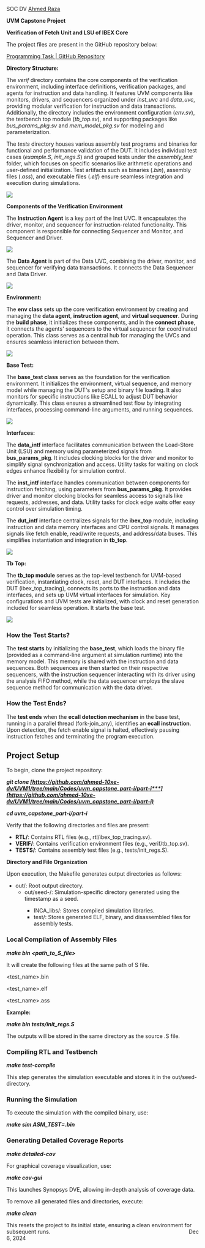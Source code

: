 ﻿SOC DV   	 									[Ahmed Raza](mailto:ahmed.raza@10xengineers.ai)

**UVM Capstone Project**

**Verification of Fetch Unit and LSU of IBEX Core** 

The project files are present in the GitHub repository below:



[Programming Task | GitHub Repository](https://github.com/ahmed-10xe-dv/UVM1/tree/main/Codes/uvm_capstone_part-i/part-i)

**Directory Structure:**

The *verif* directory contains the core components of the verification environment, including interface definitions, verification packages, and agents for instruction and data handling. It features UVM components like monitors, drivers, and sequencers organized under *inst\_uvc* and *data\_uvc*, providing modular verification for instruction and data transactions. Additionally, the directory includes the environment configuration (*env.sv*), the testbench top module (*tb\_top.sv*), and supporting packages like *bus\_params\_pkg.sv* and *mem\_model\_pkg.sv* for modeling and parameterization.

The *tests* directory houses various assembly test programs and binaries for functional and performance validation of the DUT. It includes individual test cases (*example*.*S*, *init\_regs*.*S*) and grouped tests under the *assembly\_test* folder, which focuses on specific scenarios like arithmetic operations and user-defined initialization. Test artifacts such as binaries (.*bin*), assembly files (.*ass*), and executable files (.*elf*) ensure seamless integration and execution during simulations.

![](part-i/pictures/Aspose.Words.115826cb-7a62-4788-97ac-22c8ee913da6.001.png)



**Components of the Verification Environment**

The **Instruction Agent** is a key part of the Inst UVC. It encapsulates the driver, monitor, and sequencer for instruction-related functionality. This component is responsible for connecting Sequencer and Monitor, and Sequencer and Driver. 

![](part-i/pictures/Aspose.Words.115826cb-7a62-4788-97ac-22c8ee913da6.002.png)

The **Data Agent** is part of the Data UVC, combining the driver, monitor, and sequencer for verifying data transactions. It connects the Data Sequencer and Data Driver.

![](part-i/pictures/Aspose.Words.115826cb-7a62-4788-97ac-22c8ee913da6.003.png)

**Environment:**

The **env class** sets up the core verification environment by creating and managing the **data agent**, **instruction agent**, and **virtual sequencer**. During the **build phase**, it initializes these components, and in the **connect phase**, it connects the agents' sequencers to the virtual sequencer for coordinated operation. This class serves as a central hub for managing the UVCs and ensures seamless interaction between them.

![](part-i/pictures/Aspose.Words.115826cb-7a62-4788-97ac-22c8ee913da6.004.png)

**Base Test:**

The **base\_test class** serves as the foundation for the verification environment. It initializes the environment, virtual sequence, and memory model while managing the DUT's setup and binary file loading. It also monitors for specific instructions like ECALL to adjust DUT behavior dynamically. This class ensures a streamlined test flow by integrating interfaces, processing command-line arguments, and running sequences.

![](part-i/pictures/Aspose.Words.115826cb-7a62-4788-97ac-22c8ee913da6.005.png)

**Interfaces:**

The **data\_intf** interface facilitates communication between the Load-Store Unit (LSU) and memory using parameterized signals from **bus\_params\_pkg**. It includes clocking blocks for the driver and monitor to simplify signal synchronization and access. Utility tasks for waiting on clock edges enhance flexibility for simulation control.

The **inst\_intf** interface handles communication between components for instruction fetching, using parameters from **bus\_params\_pkg**. It provides driver and monitor clocking blocks for seamless access to signals like requests, addresses, and data. Utility tasks for clock edge waits offer easy control over simulation timing.

The **dut\_intf** interface centralizes signals for the **ibex\_top** module, including instruction and data memory interfaces and CPU control signals. It manages signals like fetch enable, read/write requests, and address/data buses. This simplifies instantiation and integration in **tb\_top**.


![](part-i/pictures/Aspose.Words.115826cb-7a62-4788-97ac-22c8ee913da6.006.png)


**Tb Top:**

The **tb\_top module** serves as the top-level testbench for UVM-based verification, instantiating clock, reset, and DUT interfaces. It includes the DUT (ibex\_top\_tracing), connects its ports to the instruction and data interfaces, and sets up UVM virtual interfaces for simulation. Key configurations and UVM tests are initialized, with clock and reset generation included for seamless operation. It starts the base test.

![](part-i/pictures/Aspose.Words.115826cb-7a62-4788-97ac-22c8ee913da6.007.png)


### <a name="_cpi0obxgihcf"></a>**How the Test Starts?**
The **test starts** by initializing the **base\_test**, which loads the binary file (provided as a command-line argument at simulation runtime) into the memory model. This memory is shared with the instruction and data sequences. Both sequences are then started on their respective sequencers, with the instruction sequencer interacting with its driver using the analysis FIFO method, while the data sequencer employs the slave sequence method for communication with the data driver.
### <a name="_85ve3l63v10h"></a>**How the Test Ends?**
The **test ends** when the **ecall detection mechanism** in the base test, running in a parallel thread (fork-join\_any), identifies an **ecall instruction**. Upon detection, the fetch enable signal is halted, effectively pausing instruction fetches and terminating the program execution.




## <a name="_vwwd0n46u77g"></a>**Project Setup**
To begin, clone the project repository: 

***git clone [https://github.com/ahmed-10xe-dv/UVM1/tree/main/Codes/uvm_capstone_part-i/part-i***](https://github.com/ahmed-10xe-dv/UVM1/tree/main/Codes/uvm_capstone_part-i/part-i)***

***cd uvm\_capstone\_part-i/part-i***

Verify that the following directories and files are present:

- **RTL/**: Contains RTL files (e.g., rtl/ibex\_top\_tracing.sv).
- **VERIF/**: Contains verification environment files (e.g., verif/tb\_top.sv).
- **TESTS/**: Contains assembly test files (e.g., tests/init\_regs.S).

**Directory and File Organization**

Upon execution, the Makefile generates output directories as follows:

- out/: Root output directory.
  - out/seed-<SEED>/: Simulation-specific directory generated using the timestamp as a seed.
    - INCA\_libs/: Stores compiled simulation libraries.
    - test/: Stores generated ELF, binary, and disassembled files for assembly tests.
### <a name="_74atsfpjrnrq"></a> Local Compilation of Assembly Files
***make bin <path\_to\_S\_file>***  

It will create the following files at the same path of S file. 

<test\_name>.bin  

<test\_name>.elf  

<test\_name>.ass  

**Example:**

***make bin tests/init\_regs.S***  

The outputs will be stored in the same directory as the source .S file.
### <a name="_a4qgs3494gpv"></a>Compiling RTL and Testbench
***make test-compile***  

This step generates the simulation executable and stores it in the out/seed-<SEED> directory.
### <a name="_iu1fmpdw06nm"></a>Running the Simulation
To execute the simulation with the compiled binary, use:

***make sim ASM\_TEST=<path to binary >.bin***  
### <a name="_zapw0lvo79h1"></a>Generating Detailed Coverage Reports
***make detailed-cov***  

For graphical coverage visualization, use:

***make cov-gui***  

This launches Synopsys DVE, allowing in-depth analysis of coverage data.

To remove all generated files and directories, execute:

***make clean***  

This resets the project to its initial state, ensuring a clean environment for subsequent runs.
` 										           `Dec 6, 2024
